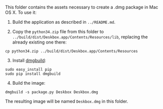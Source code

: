 This folder contains the assets necessary to create a .dmg package in Mac OS X.
To use it:

1. Build the application as described in `../README.md`.

2. Copy the `python34.zip` file from this folder to `../build/dist/Deskbox.app/Contents/Resources/lib`, replacing the already existing one there:
```shell
cp python34.zip ../build/dist/Deskbox.app/Contents/Resources
```

3. Install [dmgbuild](https://bitbucket.org/al45tair/dmgbuild):  
```shell
sudo easy_install pip
sudo pip install dmgbuild
```

4. Build the image:  
```shell
dmgbuild -s package.py Deskbox Deskbox.dmg
```

The resulting image will be named `Deskbox.dmg` in this folder.
